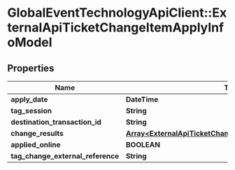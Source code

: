 # GlobalEventTechnologyApiClient::ExternalApiTicketChangeItemApplyInfoModel

## Properties
Name | Type | Description | Notes
------------ | ------------- | ------------- | -------------
**apply_date** | **DateTime** |  | 
**tag_session** | **String** |  | [optional] 
**destination_transaction_id** | **String** |  | 
**change_results** | [**Array&lt;ExternalApiTicketChangeItemChangeResultInfoModel&gt;**](ExternalApiTicketChangeItemChangeResultInfoModel.md) |  | [optional] 
**applied_online** | **BOOLEAN** |  | 
**tag_change_external_reference** | **String** |  | [optional] 

